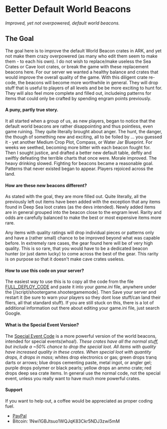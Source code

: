 # Better Default World Beacons  

_Improved, yet not overpowered, default world beacons._  

## The Goal  
The goal here is to improve the default World Beacon crates in ARK, and yet not make them crazy overpowered (as many who edit them seem to make them - to each his own). I do not wish to replace/make useless the Sea Crates or Cave loot crates, or break the game with these replacement beacons here. For our server we wanted a healthy balance and crates that would improve the overall quality of the game. With this diligent crate re-code, the beacons will become more worthwhile in general. They will drop stuff that is useful to players of all levels and be be more exciting to hunt for. They will also feel more complete and filled out, includeing patterns for items that could only be crafted by spending engram points previously.  

#### A puny, partly true story.
It all started when a group of us, as new players, began to notice that the default world beacons are rather disappointing and thus pointless, even game ruining. They quite literally brought about anger. The hunt, the danger, the though of something new and exciting, all to be foiled by ... you guessed it - yet another Medium Crop Plot, Compass, or Water Jar Blueprint. For weeks we seethed, becoming more bitter with each beacon fought for. Then I sought justice, and drafted a better new default table, deftly and swiftly defeating the terrible charts that once were. Morale improved. The heavy drinking slowed. Fighting for beacons became a reasonable goal. Patterns that never existed began to appear. Players rejoiced across the land.

#### How are these new beacons different? 
As stated with the goal, they are more filled out. Quite literally, all the previously left out items have been added with the exception that any items found in Deep Sea loot crates (as the devs intended). Newly added items are in general grouped into the beacon close to the engram level. Rarity and odds are carefully balanced to make the best or most expensive items more rare.   

Any items with quality ratings will drop individual pieces or patterns only and have a (rather small) chance to be improved beyond what was capable before. In extremely rare cases, the gear found here will be of very high quality. This is so rare, that you would have to be a dedicated beacon hunter (or just damn lucky) to come across the best of the gear. This rarity is on purpose so that it doesn't make cave crates useless. 

#### How to use this code on your server?  
The easiest way to use this is to copy all the code from the file [FULL_DEPLOY_CODE](FULL_DEPLOY_CODE) and paste it into your *game.ini* file, anywhere under the [/script/shootergame.shootergamemode]. Then Save your server and restart it (be sure to warn your players so they dont lose stuff/can land their fliers, all that standard stuff). If you are still stuck on this, there is a lot of additional information out there about editing your game.ini file, just search Google.  

#### What is the Special Event Version?  
The [Special Event Code](EpicCrateDayEvent/FULL_DEPLOY_CODE_special_event) is a more powerful version of the world beacons, intended for special events(whoa!). *These crates have all the normal stuff, but include a ~50% chance to drop the special loot. All items with quality have increased quality in these crates. When special loot with quantity drops, it drops in mass*; whites drop electronics or gas; green drops tranq darts or arrows; blue drops cementing paste, metal ingot, or angler gel; purple drops polymer or black pearls; yellow drops an ammo crate; red drops deep sea crate items. In general use the normal code, not the special event, unless you really want to have much more powerful crates.

#### Support
  
If you want to help out, a coffee would be appreciated as proper coding fuel.  
* [PayPal](paypal.me/mattearly)  
* Bitcoin: 1Nwi1GBJtsuo1WQJqK83Ckr5NDJ3zwi5mM  